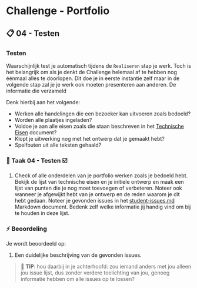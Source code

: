 # Challenge - Portfolio
## :clipboard: 04 - Testen

### Testen

Waarschijnlijk test je automatisch tijdens de `Realiseren` stap je werk. Toch is het belangrijk om als je denkt de Challenge helemaal af te hebben nog éénmaal alles te doorlopen. Dit doe je in eerste instantie zelf maar in de volgende stap zal je je werk ook moeten presenteren aan anderen. De informatie die verzameld 

 Denk hierbij aan het volgende:
* Werken alle handelingen die een bezoeker kan uitvoeren zoals bedoeld?
* Worden alle plaatjes ingeladen?
* Voldoe je aan alle eisen zoals die staan beschreven in het [Technische Eisen](technische-eisen.md) document?
* Klopt je uitwerking nog met het ontwerp dat je gemaakt hebt?
* Spelfouten uit alle teksten gehaald?

### :hammer: Taak 04 - Testen :ballot_box_with_check:

1. Check of alle onderdelen van je portfolio werken zoals je bedoeld hebt. Bekijk de lijst van technische eisen en je initiele ontwerp en maak een lijst van punten die je nog moet toevoegen of verbeteren. Noteer ook wanneer je afgewijkt hebt van je ontwerp en de reden waarom je dit hebt gedaan. Noteer je gevonden issues in het [student-issues.md](student-issues.md) Markdown document. Bedenk zelf welke informatie jij handig vind om bij te houden in deze lijst.

### :zap: Beoordeling

Je wordt beoordeeld op:  

1. Een duidelijke beschrijving van de gevonden issues.
> :rocket: **TIP**: hou daarbij in je achterhoofd: zou iemand anders met jou alleen jou issue lijst, dus zonder verdere toelichting van jou, genoeg informatie hebben om alle issues op te lossen?